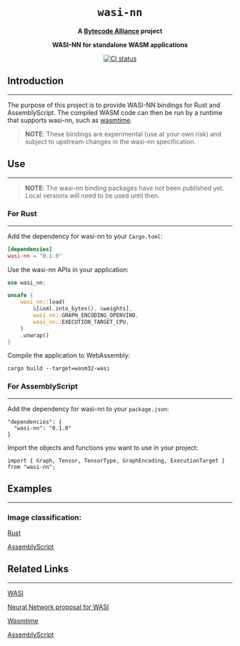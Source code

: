 <div align="center">
  <h1><code>wasi-nn</code></h1>

  <strong>A <a href="https://bytecodealliance.org/">Bytecode Alliance</a> project</strong>

  <p>
    <strong>WASI-NN for standalone WASM applications</strong>
  </p>

  <p>
    <a href="https://github.com/bytecodealliance/wasi-nn/actions?query=workflow%3ACI">
      <img src="https://github.com/bytecodealliance/wasi-nn/workflows/CI/badge.svg" alt="CI status"/>
    </a>
  </p>

</div>

## Introduction
---
The purpose of this project is to provide WASI-NN bindings for Rust and AssemblyScript. The compiled WASM code can then be run by a runtime that supports wasi-nn, such as [wasmtime](https://wasmtime.dev/).

> __NOTE__: These bindings are experimental (use at your own risk) and subject to upstream changes in the wasi-nn
> specification.

## Use
---
> __NOTE__: The wasi-nn binding packages have not been published yet. Local versions will need to be used until then.
>
### For Rust
---
Add the dependency for wasi-nn to your `Cargo.toml`:

```toml
[dependencies]
wasi-nn = "0.1.0"
```

Use the wasi-nn APIs in your application:

```rust
use wasi_nn;

unsafe {
    wasi_nn::load(
        &[&xml.into_bytes(), &weights],
        wasi_nn::GRAPH_ENCODING_OPENVINO,
        wasi_nn::EXECUTION_TARGET_CPU,
    )
    .unwrap()
}
```

Compile the application to WebAssembly:

```shell script
cargo build --target=wasm32-wasi
```

### For AssemblyScript
---
Add the dependency for wasi-nn to your `package.json`:
```
"dependencies": {
  "wasi-nn": "0.1.0"
}
```

Import the objects and functions you want to use in your project:
```
import { Graph, Tensor, TensorType, GraphEncoding, ExecutionTarget } from "wasi-nn";
```
## Examples
---
### Image classification:

[Rust](rust/examples/classification-example)

[AssemblyScript](assemblyscript/examples/object-classification.ts)
## Related Links
---
[WASI](https://github.com/WebAssembly/WASI)

[Neural Network proposal for WASI](https://github.com/WebAssembly/wasi-nn)

[Wasmtime](https://wasmtime.dev/)

[AssemblyScript](https://www.assemblyscript.org/)
